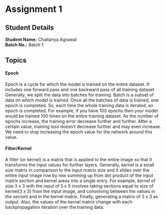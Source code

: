 # Assignment 1

## Student Details
**Student Name:** Chaitanya Agrawal  
**Batch No.:** Batch 1

## Topics

#### Epoch
Epoch is a cycle for which the model is trained on the entire dataset. It includes one forward pass and one backward pass of all training dataset. Generally, we split the data into batches for training. Batch is a subset of data on which model is trained. Once all the batches of data is trained, one epoch is completed. So, each time the whole training data is iterated, an epoch is completed. For example, if you have 100 epochs then your model would be trained 100 times on the entire training dataset. As the number of epochs increase, the training error decrease further and further. After a certain value, training loss doesn't decrease further and may even increase. We need to stop increasing the epoch value for the network around this value.

#### Filter/Kernel
A filter (or kernel) is a matrix that is applied to the entire image so that it transforms the input values for further layers. Generally, kernel is a small size matrix in comparison to the input matrix size and it slides over the entire input image row by row summing up from dot product of the input matrix section and kernel areas into a single entry. For example, kernel of size 3 x 3 with the input of 5 x 5 involves taking sections equal to size of kernel(3 x 3) from the input image, and convolving between the values in the seciont and in the kernel matrix. Finally, generating a matrix of 3 x 3 as output. Also, the values of the kernel matrix change with each backpropagation iteration over the training data.

